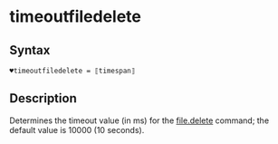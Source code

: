 # timeoutfiledelete

## Syntax

```G1ANT
♥timeoutfiledelete = ⟦timespan⟧
```

## Description

Determines the timeout value (in ms) for the [file.delete](https://manual.g1ant.com/link/G1ANT.Language/G1ANT.Addon.Core/Commands/FileDeleteCommand.md) command; the default value is 10000 (10 seconds).

